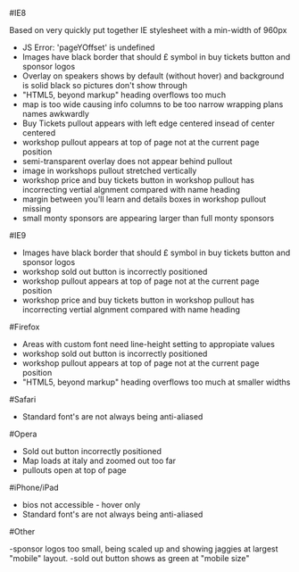 #IE8

Based on very quickly put together IE stylesheet with a min-width of 960px

- JS Error: 'pageYOffset' is undefined
- Images have black border that should £ symbol in buy tickets button and sponsor logos
- Overlay on speakers shows by default (without hover) and background is solid black so pictures don't show through
- "HTML5, beyond markup" heading overflows too much
- map is too wide causing info columns to be too narrow wrapping plans names awkwardly
- Buy Tickets pullout appears with left edge centered insead of center centered
- workshop pullout appears at top of page not at the current page position
- semi-transparent overlay does not appear behind pullout
- image in workshops pullout stretched vertically
- workshop price and buy tickets button in workshop pullout has incorrecting vertial algnment compared with name heading
- margin between you'll learn and details boxes in workshop pullout missing
- small monty sponsors are appearing larger than full monty sponsors

#IE9

- Images have black border that should £ symbol in buy tickets button and sponsor logos
- workshop sold out button is incorrectly positioned
- workshop pullout appears at top of page not at the current page position
- workshop price and buy tickets button in workshop pullout has incorrecting vertial algnment compared with name heading

#Firefox

- Areas with custom font need line-height setting to appropiate values
- workshop sold out button is incorrectly positioned
- workshop pullout appears at top of page not at the current page position
- "HTML5, beyond markup" heading overflows too much at smaller widths

#Safari

- Standard font's are not always being anti-aliased

#Opera

- Sold out button incorrectly positioned
- Map loads at italy and zoomed out too far
- pullouts open at top of page

#iPhone/iPad

- bios not accessible - hover only
- Standard font's are not always being anti-aliased



#Other

-sponsor logos too small, being scaled up and showing jaggies at largest "mobile" layout.
-sold out button shows as green at "mobile size"